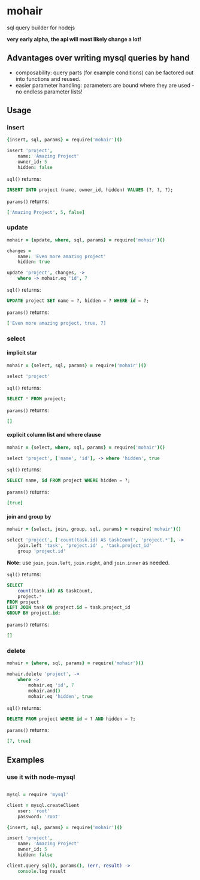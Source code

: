 # mohair

sql query builder for nodejs

**very early alpha, the api will most likely change a lot!**

## Advantages over writing mysql queries by hand

- composability: query parts (for example conditions) can be factored out into functions and reused.
- easier parameter handling: parameters are bound where they are used - no endless parameter lists!

## Usage

### insert

```coffeescript
{insert, sql, params} = require('mohair')()

insert 'project',
    name: 'Amazing Project'
    owner_id: 5
    hidden: false
```

`sql()` returns:

```sql
INSERT INTO project (name, owner_id, hidden) VALUES (?, ?, ?);
```

`params()` returns:

```coffeescript
['Amazing Project', 5, false]
```

### update

```coffeescript
mohair = {update, where, sql, params} = require('mohair')()

changes =
    name: 'Even more amazing project'
    hidden: true

update 'project', changes, ->
    where -> mohair.eq 'id', 7
```

`sql()` returns:

```sql
UPDATE project SET name = ?, hidden = ? WHERE id = ?;
```

`params()` returns:

```coffeescript
['Even more amazing project, true, 7]
```

### select

#### implicit star

```coffeescript
mohair = {select, sql, params} = require('mohair')()

select 'project'
```

`sql()` returns:

```sql
SELECT * FROM project;
```

`params()` returns:

```coffeescript
[]
```

#### explicit column list and where clause

```coffeescript
mohair = {select, where, sql, params} = require('mohair')()

select 'project', ['name', 'id'], -> where 'hidden', true
```

`sql()` returns:

```sql
SELECT name, id FROM project WHERE hidden = ?;
```

`params()` returns:

```coffeescript
[true]
```

#### join and group by

```coffeescript
mohair = {select, join, group, sql, params} = require('mohair')()

select 'project', ['count(task.id) AS taskCount', 'project.*'], ->
    join.left 'task', 'project.id' , 'task.project_id'
    group 'project.id'
```

**Note:** use `join`, `join.left`, `join.right`, and `join.inner` as needed.

`sql()` returns:

```sql
SELECT
    count(task.id) AS taskCount,
    project.*
FROM project
LEFT JOIN task ON project.id = task.project_id
GROUP BY project.id;
```

`params()` returns:

```coffeescript
[]
```

### delete

```coffeescript
mohair = {where, sql, params} = require('mohair')()

mohair.delete 'project', ->
    where ->
        mohair.eq 'id', 7
        mohair.and()
        mohair.eq 'hidden', true
```

`sql()` returns:

```sql
DELETE FROM project WHERE id = ? AND hidden = ?;
```

`params()` returns:

```coffeescript
[7, true]
```

## Examples

### use it with node-mysql

```coffeescript

mysql = require 'mysql'

client = mysql.createClient
    user: 'root'
    password: 'root'

{insert, sql, params} = require('mohair')()

insert 'project',
    name: 'Amazing Project'
    owner_id: 5
    hidden: false

client.query sql(), params(), (err, result) ->
    console.log result
```
